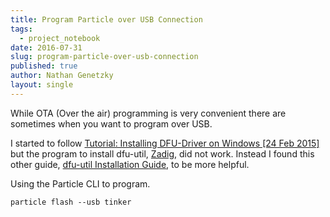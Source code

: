 ```yaml
---
title: Program Particle over USB Connection
tags:
  - project_notebook
date: 2016-07-31
slug: program-particle-over-usb-connection
published: true
author: Nathan Genetzky
layout: single
---
```


While OTA (Over the air) programming is very convenient there are sometimes
when you want to program over USB.

I started to follow
[Tutorial: Installing DFU-Driver on Windows [24 Feb 2015]][p1] but the program
to install dfu-util, [Zadig][p2], did not work. Instead I found this other guide,
[dfu-util Installation Guide][g1], to be more helpful.

Using the Particle CLI to program.
```
particle flash --usb tinker
```

[p1]: https://community.particle.io/t/tutorial-installing-dfu-driver-on-windows-24-feb-2015/3518
[p2]: http://zadig.akeo.ie/
[g1]: https://github.com/redbear/Duo/blob/master/docs/dfu-util_installation_guide.md
